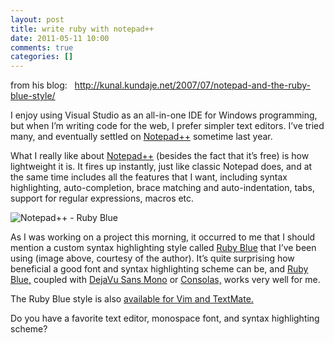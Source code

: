 ```yaml
---
layout: post
title: write ruby with notepad++
date: 2011-05-11 10:00
comments: true
categories: []
---
```

from his blog:   <a href="http://kunal.kundaje.net/2007/07/notepad-and-the-ruby-blue-style/">http://kunal.kundaje.net/2007/07/notepad-and-the-ruby-blue-style/</a>

I enjoy using Visual Studio as an all-in-one IDE for Windows programming, but when I’m writing code for the web, I prefer simpler text editors. I’ve tried many, and eventually settled on <a href="http://notepad-plus.sourceforge.net/">Notepad++</a> sometime last year.

What I really like about <a href="http://notepad-plus.sourceforge.net/">Notepad++</a> (besides the fact that it’s free) is how lightweight it is. It fires up instantly, just like classic Notepad does, and at the same time includes all the features that I want, including syntax highlighting, auto-completion, brace matching and auto-indentation, tabs, support for regular expressions, macros etc.

<img src="http://kunal.kundaje.net/wp-content/uploads/2007/07/np_rubyblue.png" alt="Notepad++ - Ruby Blue" />

As I was working on a project this morning, it occurred to me that I should mention a custom syntax highlighting style called <a href="http://3276.hu/project/port_of_ruby_blue.html">Ruby Blue</a> that I’ve been using (image above, courtesy of the author). It’s quite surprising how beneficial a good font and syntax highlighting scheme can be, and <a href="http://3276.hu/project/port_of_ruby_blue.html">Ruby Blue,</a> coupled with <a href="http://dejavu.sourceforge.net/wiki/index.php/Main_Page">DejaVu Sans Mono</a> or <a href="http://www.microsoft.com/downloads/details.aspx?familyid=22e69ae4-7e40-4807-8a86-b3d36fab68d3&amp;displaylang=en">Consolas,</a> works very well for me.

The Ruby Blue style is also <a href="http://wiseheartdesign.com/2006/3/11/ruby-blue-textmate-theme/">available for Vim and TextMate.</a>

Do you have a favorite text editor, monospace font, and syntax highlighting scheme?
